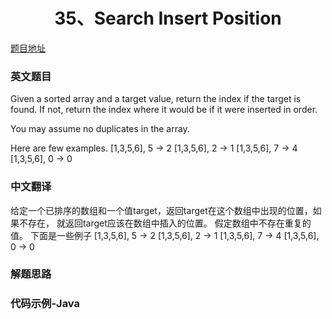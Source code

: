 <h1 align='center'>35、Search Insert Position</h1>

[题目地址](https://leetcode.com/problems/search-insert-position/)

### 英文题目
Given a sorted array and a target value, return the index if the target is found. If not, return the index where it would be if it were inserted in order.

You may assume no duplicates in the array.

Here are few examples.
[1,3,5,6], 5 → 2
[1,3,5,6], 2 → 1
[1,3,5,6], 7 → 4
[1,3,5,6], 0 → 0

### 中文翻译

给定一个已排序的数组和一个值target，返回target在这个数组中出现的位置，如果不存在，
就返回target应该在数组中插入的位置。
假定数组中不存在重复的值。
下面是一些例子
[1,3,5,6], 5 → 2
[1,3,5,6], 2 → 1
[1,3,5,6], 7 → 4
[1,3,5,6], 0 → 0

### 解题思路

### 代码示例-Java
